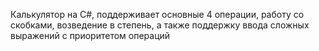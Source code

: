 Калькулятор на C#, поддерживает основные 4 операции, работу со скобками, возведение в степень, а также поддержку ввода сложных выражений с приоритетом операций

